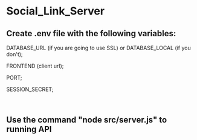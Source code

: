 # Social_Link_Server
<h2>Create .env file with the following variables:</h2>

<P>DATABASE_URL (if you are going to use SSL) or DATABASE_LOCAL (if you don't);</P>
<P>FRONTEND (client url);</P>
<P>PORT;</P>
<P>SESSION_SECRET;</P>

<br>
<h2>Use the command "node src/server.js" to running API</h2>
